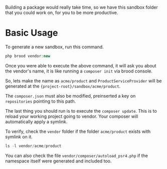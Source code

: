 Building a package would really take time, so we have this sandbox folder that you could work on, for you to be more productive.

# Basic Usage

To generate a new sandbox, run this command.

```php
php brood vendor:new
```

Once you were able to execute the above command, it will ask you about the vendor's name, it is like running a `composer init` via brood console.

So, lets make the name as `acme/product` and `ProductServiceProvider` will be generated at the `{project-root}/sandbox/acme/product`.

The `composer.json` must also be modified, preinserted a key on `repositories` pointing to this path.

The last thing you should run is to execute the `composer update`. This is to reload your working project going to vendor. Your composer will automatically apply a symlink.

To verify, check the `vendor` folder if the folder `acme/product` exists with symlink on it.

```php
ls -l vendor/acme/product
```

You can also check the file `vendor/composer/autoload_psr4.php` if the namespace itself were generated and included too.